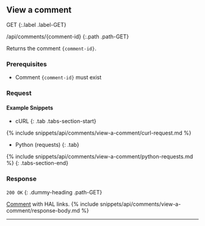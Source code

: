 ## View a comment

GET
{:.label .label-GET}

/api/comments/{comment-id}
{:.path .path-GET}

Returns the comment `{comment-id}`.

### Prerequisites

- Comment `{comment-id}` must exist

### Request
#### Example Snippets
- cURL
{: .tab .tabs-section-start}

{% include snippets/api/comments/view-a-comment/curl-request.md %}

- Python (requests)
{: .tab}

{% include snippets/api/comments/view-a-comment/python-requests.md %}
{: .tabs-section-end}

### Response
`200 OK`
{: .dummy-heading .path-GET}

[Comment](comments#comment) with HAL links.
{% include snippets/api/comments/view-a-comment/response-body.md %}

---

